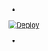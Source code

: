 *
[![Deploy](https://button.deta.dev/1/svg)](https://go.deta.dev/deploy?repo=https://github.com/xvotlx/VOTLX-RAT)

*